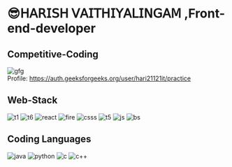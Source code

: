 <h1>😎𝖧𝖠𝖱𝖨𝖲𝖧 𝖵𝖠𝖨𝖳𝖧𝖨𝖸𝖠𝖫𝖨𝖭𝖦𝖠𝖬 ,Front-end-developer</h1>

<h2>Competitive-Coding</h2>

![gfg](https://github.com/harish02-04/harish02-04/assets/121707427/cf1465d0-00d4-4261-82f1-fd5b1b6f144e)
<br>
Profile: https://auth.geeksforgeeks.org/user/hari21121it/practice

<h2>Web-Stack</h2>

![t1](https://github.com/harish02-04/harish02-04/assets/121707427/69fd7e57-195e-4af7-b3c6-dd64041d0ef2)
![t6](https://github.com/harish02-04/harish02-04/assets/121707427/bac44178-98cf-46ba-bb38-ac8fdfda2400)
![react](https://github.com/harish02-04/harish02-04/assets/121707427/4e816790-b2b9-4cbe-8d7c-ded135bdedef)
![fire](https://github.com/harish02-04/harish02-04/assets/121707427/76c6fa62-fa5f-4d62-90e2-73f65cba71f1)
![csss](https://github.com/harish02-04/harish02-04/assets/121707427/585a2547-dba0-48fc-b478-56c27a5a8ddd)
![t5](https://github.com/harish02-04/harish02-04/assets/121707427/e35dea2d-de45-40f7-a33b-66493a39e9ae)
![js](https://github.com/harish02-04/harish02-04/assets/121707427/48c0d1ee-e6af-44f3-8054-45e23ba01ba9)
![bs](https://github.com/harish02-04/harish02-04/assets/121707427/b6e76aa9-3aad-4988-8f73-0a47886eb88a)

<h2>Coding Languages</h2>

![java](https://github.com/harish02-04/harish02-04/assets/121707427/4c98032e-ebb3-45a5-b9b0-a97bcd534181)
![python](https://github.com/harish02-04/harish02-04/assets/121707427/c975c8a0-f3ce-4bcf-b982-bb6b08574bef)
![c](https://github.com/harish02-04/harish02-04/assets/121707427/3807195b-529b-4041-9139-7b42475ef4eb)
![c++](https://github.com/harish02-04/harish02-04/assets/121707427/e0e57021-2dec-4f31-b561-68a54a570db2)






